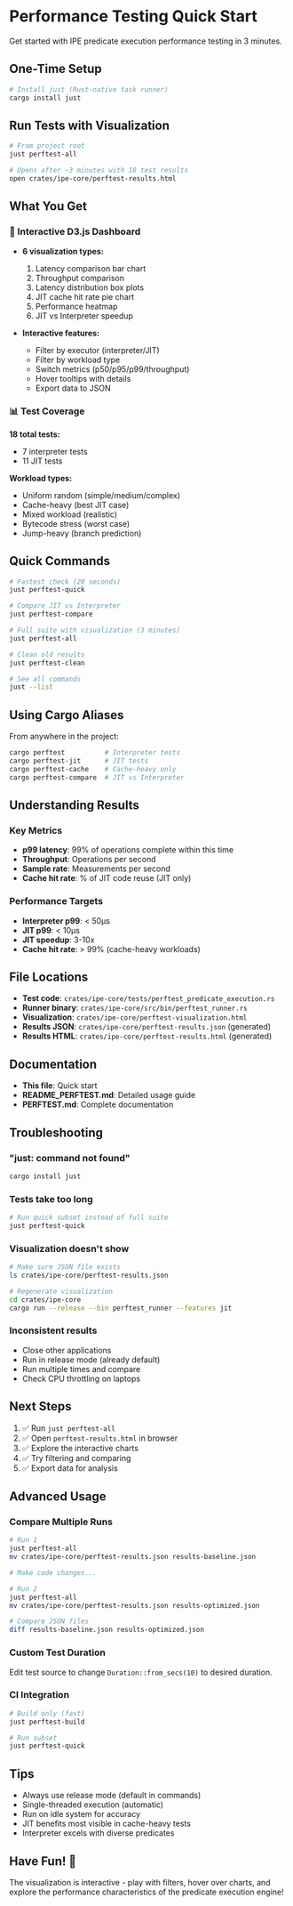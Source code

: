 # Performance Testing Quick Start

Get started with IPE predicate execution performance testing in 3 minutes.

## One-Time Setup

```bash
# Install just (Rust-native task runner)
cargo install just
```

## Run Tests with Visualization

```bash
# From project root
just perftest-all

# Opens after ~3 minutes with 18 test results
open crates/ipe-core/perftest-results.html
```

## What You Get

### 🎨 Interactive D3.js Dashboard

- **6 visualization types:**
  1. Latency comparison bar chart
  2. Throughput comparison
  3. Latency distribution box plots
  4. JIT cache hit rate pie chart
  5. Performance heatmap
  6. JIT vs Interpreter speedup

- **Interactive features:**
  - Filter by executor (interpreter/JIT)
  - Filter by workload type
  - Switch metrics (p50/p95/p99/throughput)
  - Hover tooltips with details
  - Export data to JSON

### 📊 Test Coverage

**18 total tests:**
- 7 interpreter tests
- 11 JIT tests

**Workload types:**
- Uniform random (simple/medium/complex)
- Cache-heavy (best JIT case)
- Mixed workload (realistic)
- Bytecode stress (worst case)
- Jump-heavy (branch prediction)

## Quick Commands

```bash
# Fastest check (20 seconds)
just perftest-quick

# Compare JIT vs Interpreter
just perftest-compare

# Full suite with visualization (3 minutes)
just perftest-all

# Clean old results
just perftest-clean

# See all commands
just --list
```

## Using Cargo Aliases

From anywhere in the project:

```bash
cargo perftest          # Interpreter tests
cargo perftest-jit      # JIT tests
cargo perftest-cache    # Cache-heavy only
cargo perftest-compare  # JIT vs Interpreter
```

## Understanding Results

### Key Metrics

- **p99 latency**: 99% of operations complete within this time
- **Throughput**: Operations per second
- **Sample rate**: Measurements per second
- **Cache hit rate**: % of JIT code reuse (JIT only)

### Performance Targets

- **Interpreter p99**: < 50µs
- **JIT p99**: < 10µs
- **JIT speedup**: 3-10x
- **Cache hit rate**: > 99% (cache-heavy workloads)

## File Locations

- **Test code**: `crates/ipe-core/tests/perftest_predicate_execution.rs`
- **Runner binary**: `crates/ipe-core/src/bin/perftest_runner.rs`
- **Visualization**: `crates/ipe-core/perftest-visualization.html`
- **Results JSON**: `crates/ipe-core/perftest-results.json` (generated)
- **Results HTML**: `crates/ipe-core/perftest-results.html` (generated)

## Documentation

- **This file**: Quick start
- **README_PERFTEST.md**: Detailed usage guide
- **PERFTEST.md**: Complete documentation

## Troubleshooting

### "just: command not found"
```bash
cargo install just
```

### Tests take too long
```bash
# Run quick subset instead of full suite
just perftest-quick
```

### Visualization doesn't show
```bash
# Make sure JSON file exists
ls crates/ipe-core/perftest-results.json

# Regenerate visualization
cd crates/ipe-core
cargo run --release --bin perftest_runner --features jit
```

### Inconsistent results
- Close other applications
- Run in release mode (already default)
- Run multiple times and compare
- Check CPU throttling on laptops

## Next Steps

1. ✅ Run `just perftest-all`
2. ✅ Open `perftest-results.html` in browser
3. ✅ Explore the interactive charts
4. ✅ Try filtering and comparing
5. ✅ Export data for analysis

## Advanced Usage

### Compare Multiple Runs

```bash
# Run 1
just perftest-all
mv crates/ipe-core/perftest-results.json results-baseline.json

# Make code changes...

# Run 2
just perftest-all
mv crates/ipe-core/perftest-results.json results-optimized.json

# Compare JSON files
diff results-baseline.json results-optimized.json
```

### Custom Test Duration

Edit test source to change `Duration::from_secs(10)` to desired duration.

### CI Integration

```bash
# Build only (fast)
just perftest-build

# Run subset
just perftest-quick
```

## Tips

- Always use release mode (default in commands)
- Single-threaded execution (automatic)
- Run on idle system for accuracy
- JIT benefits most visible in cache-heavy tests
- Interpreter excels with diverse predicates

## Have Fun! 🎉

The visualization is interactive - play with filters, hover over charts, and explore the performance characteristics of the predicate execution engine!
